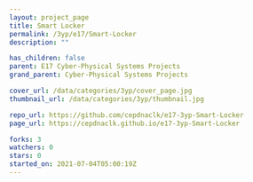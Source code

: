 ```yaml
---
layout: project_page
title: Smart Locker
permalink: /3yp/e17/Smart-Locker
description: ""

has_children: false
parent: E17 Cyber-Physical Systems Projects
grand_parent: Cyber-Physical Systems Projects

cover_url: /data/categories/3yp/cover_page.jpg
thumbnail_url: /data/categories/3yp/thumbnail.jpg

repo_url: https://github.com/cepdnaclk/e17-3yp-Smart-Locker
page_url: https://cepdnaclk.github.io/e17-3yp-Smart-Locker

forks: 3
watchers: 0
stars: 0
started_on: 2021-07-04T05:00:19Z
---
```



